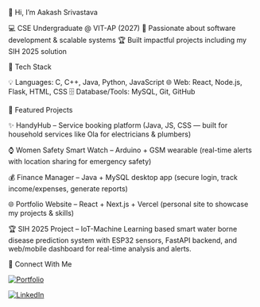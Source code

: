 👋 Hi, I’m Aakash Srivastava

💻 CSE Undergraduate @ VIT-AP (2027)
🚀 Passionate about software development & scalable systems
🏆 Built impactful projects including my SIH 2025 solution

🔹 Tech Stack

💡 Languages: C, C++, Java, Python, JavaScript
🌐 Web: React, Node.js, Flask, HTML, CSS
🗄️ Database/Tools: MySQL, Git, GitHub

🔹 Featured Projects

✨ HandyHub – Service booking platform (Java, JS, CSS — built for household services like Ola for electricians & plumbers)

⌚ Women Safety Smart Watch – Arduino + GSM wearable (real-time alerts with location sharing for emergency safety)

💰 Finance Manager – Java + MySQL desktop app (secure login, track income/expenses, generate reports)

🌐 Portfolio Website – React + Next.js + Vercel (personal site to showcase my projects & skills)

🏆 SIH 2025 Project – IoT-Machine Learning based smart water borne disease prediction  system with ESP32 sensors, FastAPI backend, and web/mobile dashboard for real-time analysis and alerts.

🔹 Connect With Me


[![Portfolio](https://img.shields.io/badge/Portfolio-Click%20Here-black?style=for-the-badge)](https://aakash-portfolio-948jj0jgn-aakash-s-projects-302b0b38.vercel.app/)

[![LinkedIn](https://img.shields.io/badge/LinkedIn-Connect-blue?style=for-the-badge)](https://www.linkedin.com/in/aakash-srivastava-7a4bbb275/)
